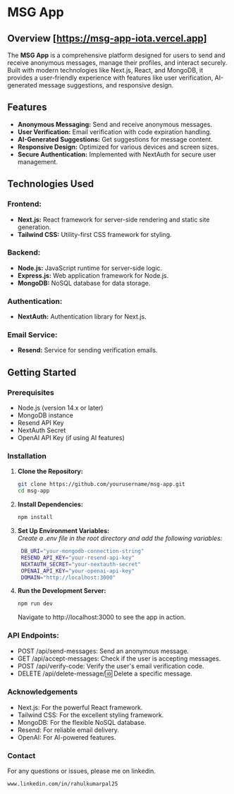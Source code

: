 # **MSG App**

## **Overview** [https://msg-app-iota.vercel.app]

The **MSG App** is a comprehensive platform designed for users to send and receive anonymous messages, manage their profiles, and interact securely. Built with modern technologies like Next.js, React, and MongoDB, it provides a user-friendly experience with features like user verification, AI-generated message suggestions, and responsive design.

## **Features**

- **Anonymous Messaging:** Send and receive anonymous messages.
- **User Verification:** Email verification with code expiration handling.
- **AI-Generated Suggestions:** Get suggestions for message content.
- **Responsive Design:** Optimized for various devices and screen sizes.
- **Secure Authentication:** Implemented with NextAuth for secure user management.

## **Technologies Used**

### **Frontend:**
- **Next.js:** React framework for server-side rendering and static site generation.
- **Tailwind CSS:** Utility-first CSS framework for styling.

### **Backend:**
- **Node.js:** JavaScript runtime for server-side logic.
- **Express.js:** Web application framework for Node.js.
- **MongoDB:** NoSQL database for data storage.

### **Authentication:**
- **NextAuth:** Authentication library for Next.js.

### **Email Service:**
- **Resend:** Service for sending verification emails.

## **Getting Started**

### **Prerequisites**

- Node.js (version 14.x or later)
- MongoDB instance
- Resend API Key
- NextAuth Secret
- OpenAI API Key (if using AI features)

### **Installation**

1. **Clone the Repository:**

   ```bash
   git clone https://github.com/yourusername/msg-app.git
   cd msg-app
   ```
2. **Install Dependencies:**

   ```bash
   npm install
   ```
3. **Set Up Environment Variables:**  
*Create a .env file in the root directory and add the following variables:*
   ```bash
    DB_URI="your-mongodb-connection-string"
    RESEND_API_KEY="your-resend-api-key"
    NEXTAUTH_SECRET="your-nextauth-secret"
    OPENAI_API_KEY="your-openai-api-key"
    DOMAIN="http://localhost:3000"
   ```
4. **Run the Development Server:**

   ```bash
   npm run dev
    ```
    Navigate to http://localhost:3000 to see the app in action.

### **API Endpoints:**

- POST /api/send-messages: Send an anonymous message.
- GET /api/accept-messages: Check if the user is accepting messages.
- POST /api/verify-code: Verify the user's email verification code.
- DELETE /api/delete-message/:id: Delete a specific message.

### **Acknowledgements**
- Next.js: For the powerful React framework.
- Tailwind CSS: For the excellent styling framework.
- MongoDB: For the flexible NoSQL database.
- Resend: For reliable email delivery.
- OpenAI: For AI-powered features.

### **Contact**  
For any questions or issues, please me on linkedin.  
```bash
www.linkedin.com/in/rahulkumarpal25
```

